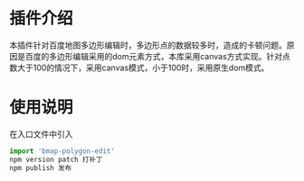 # 插件介绍
本插件针对百度地图多边形编辑时，多边形点的数据较多时，造成的卡顿问题。原因是百度的多边形编辑采用的dom元素方式，本库采用canvas方式实现。针对点数大于100的情况下，采用canvas模式，小于100时，采用原生dom模式。
# 使用说明
在入口文件中引入
```js
import 'bmap-polygon-edit'
npm version patch 打补丁
npm publish 发布
```